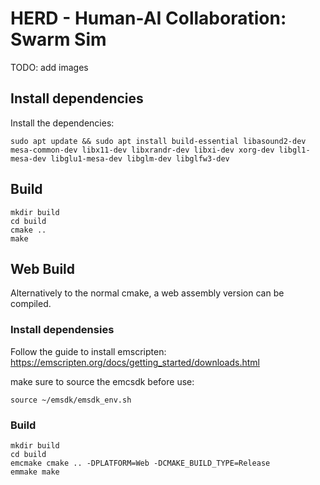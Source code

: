 # HERD - Human-AI Collaboration: Swarm Sim

TODO: add images
## Install dependencies
Install the dependencies:
```
sudo apt update && sudo apt install build-essential libasound2-dev mesa-common-dev libx11-dev libxrandr-dev libxi-dev xorg-dev libgl1-mesa-dev libglu1-mesa-dev libglm-dev libglfw3-dev
```

## Build

```
mkdir build
cd build
cmake ..
make
```

## Web Build
Alternatively to the normal cmake, a web assembly version can be compiled. 

### Install dependensies
Follow the guide to install emscripten:
https://emscripten.org/docs/getting_started/downloads.html

make sure to source the emcsdk before use:
```
source ~/emsdk/emsdk_env.sh
```

### Build

```
mkdir build
cd build
emcmake cmake .. -DPLATFORM=Web -DCMAKE_BUILD_TYPE=Release
emmake make
```

